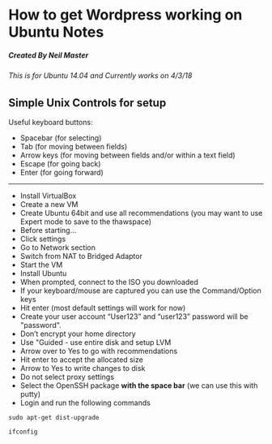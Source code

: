 # How to get Wordpress working on Ubuntu Notes
##### Created By Neil Master
###### This is for Ubuntu 14.04 and Currently works on 4/3/18
## Simple Unix Controls for setup
Useful keyboard buttons:  
* Spacebar (for selecting)
* Tab (for moving between fields)
* Arrow keys (for moving between fields and/or within a text field)
* Escape (for going back)
* Enter (for going forward)

---
* Install VirtualBox
* Create a new VM
* Create Ubuntu 64bit and use all recommendations (you may want to use Expert mode to save to the thawspace)
* Before starting…
* Click settings
* Go to Network section
* Switch from NAT to Bridged Adaptor
* Start the VM
* Install Ubuntu
* When prompted, connect to the ISO you downloaded
* If your keyboard/mouse are captured you can use the Command/Option keys 
* Hit enter (most default settings will work for now)
* Create your user account “User123” and “user123” password will be "password".
* Don’t encrypt your home directory
* Use "Guided - use entire disk and setup LVM
* Arrow over to Yes to go with recommendations
* Hit enter to accept the allocated size
* Arrow to Yes to write changes to disk
* Do not select proxy settings
* Select the OpenSSH package **with the space bar** (we can use this with putty)
* Login and run the following commands

```Unix
sudo apt-get dist-upgrade

ifconfig
```
